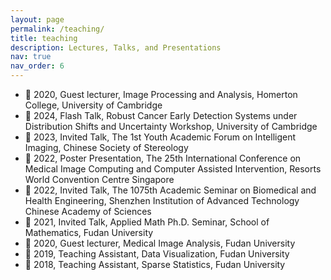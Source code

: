 ```yaml
---
layout: page
permalink: /teaching/
title: teaching
description: Lectures, Talks, and Presentations
nav: true
nav_order: 6
---
```


- &#128214; 2020, Guest lecturer, Image Processing and Analysis, Homerton College, University of Cambridge
- &#128142; 2024, Flash Talk, Robust Cancer Early Detection Systems under Distribution Shifts and Uncertainty Workshop, University of Cambridge
- &#128142; 2023, Invited Talk, The 1st Youth Academic Forum on Intelligent Imaging, Chinese Society of Stereology
- &#128142; 2022, Poster Presentation, The 25th International Conference on Medical Image Computing and Computer Assisted Intervention, Resorts World Convention Centre Singapore
- &#128142; 2022, Invited Talk, The 1075th Academic Seminar on Biomedical and Health Engineering, Shenzhen Institution of Advanced Technology Chinese Academy of Sciences
- &#128142; 2021, Invited Talk, Applied Math Ph.D. Seminar, School of Mathematics, Fudan University
- &#128214; 2020, Guest lecturer, Medical Image Analysis, Fudan University
- &#128214; 2019, Teaching Assistant, Data Visualization, Fudan University
- &#128214; 2018, Teaching Assistant, Sparse Statistics, Fudan University